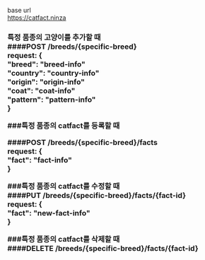 <!-- TODO -->

base url<br>
https://catfact.ninza

<h3>특정 품종의 고양이를 추가할 때<br>
####POST /breeds/{specific-breed}<br>
request: {<br>
    "breed": "breed-info"<br>
    "country": "country-info"<br>
    "origin": "origin-info"<br>
    "coat": "coat-info"<br>
    "pattern": "pattern-info"<br>
}


###특정 품종의 catfact를 등록할 때

####POST /breeds/{specific-breed}/facts<br>
request: {<br>
    "fact": "fact-info"<br>
}

###특정 품종의 catfact를 수정할 때<br>
####PUT /breeds/{specific-breed}/facts/{fact-id}<br>
request: {<br>
    "fact": "new-fact-info"<br>
}
 
###특정 품종의 catfact를 삭제할 때<br>
####DELETE /breeds/{specific-breed}/facts/{fact-id}
